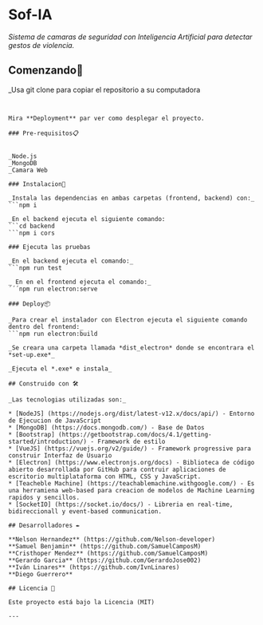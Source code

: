 # Sof-IA
_Sistema de camaras de seguridad con Inteligencia Artificial para detectar gestos de violencia._
## Comenzando🚀

_Usa git clone para copiar el repositorio a su computadora
```git clone https://github.com/SamuelCamposM/sof-ia-full.git


Mira **Deployment** par ver como desplegar el proyecto.

### Pre-requisitos📋


_Node.js
_MongoDB
_Camara Web

### Instalacion🔧

_Instala las dependencias en ambas carpetas (frontend, backend) con:_
```npm i

_En el backend ejecuta el siguiente comando:
```cd backend
```npm i cors

### Ejecuta las pruebas

_En el backend ejecuta el comando:_
```npm run test

_ En en el frontend ejecuta el comando:_
´´´npm run electron:serve

### Deploy📦

_Para crear el instalador con Electron ejecuta el siguiente comando dentro del frontend:_
```npm run electron:build

_Se creara una carpeta llamada *dist_electron* donde se encontrara el *set-up.exe*_

_Ejecuta el *.exe* e instala_

## Construido con 🛠️

_Las tecnologias utilizadas son:_

* [NodeJS] (https://nodejs.org/dist/latest-v12.x/docs/api/) - Entorno de Ejecucion de JavaScript
* [MongoDB] (https://docs.mongodb.com/) - Base de Datos
* [Bootstrap] (https://getbootstrap.com/docs/4.1/getting-started/introduction/) - Framework de estilo
* [VueJS] (https://vuejs.org/v2/guide/) - Framework progressive para construir Interfaz de Usuario
* [Electron] (https://www.electronjs.org/docs) - Biblioteca de código abierto desarrollada por GitHub para contruir aplicaciones de escritorio multiplataforma con HTML, CSS y JavaScript.
* [Teacheble Machine] (https://teachablemachine.withgoogle.com/) - Es una herramiena web-based para creacion de modelos de Machine Learning rapidos y sencillos.
* [SocketIO] (https://socket.io/docs/) - Libreria en real-time, bidireccionall y event-based communication. 

## Desarrolladores ✒️

**Nelson Hernandez** (https://github.com/Nelson-developer)
**Samuel Benjamin** (https://github.com/SamuelCamposM)
**Cristhoper Mendez** (https://github.com/SamuelCamposM)
**Gerardo Garcia** (https://github.com/GerardoJose002)
**Iván Linares** (https://github.com/IvnLinares)
**Diego Guerrero** 

## Licencia 📄

Este proyecto está bajo la Licencia (MIT)

---
